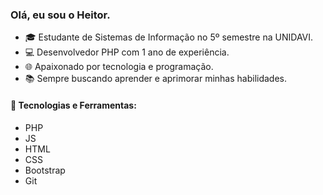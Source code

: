 ### Olá, eu sou o Heitor.

- 🎓 Estudante de Sistemas de Informação no 5º semestre na UNIDAVI.
- 💻 Desenvolvedor PHP com 1 ano de experiência.
- 🌐 Apaixonado por tecnologia e programação.
- 📚 Sempre buscando aprender e aprimorar minhas habilidades.

#### 🚀 Tecnologias e Ferramentas:

- PHP
- JS
- HTML
- CSS
- Bootstrap
- Git


